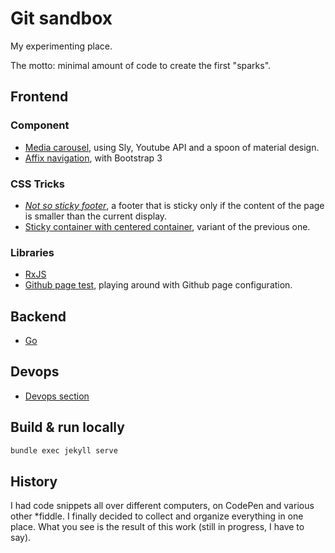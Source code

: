 # Git sandbox

My experimenting place.

The motto: minimal amount of code to create the first "sparks".

## Frontend

### Component

- [Media carousel](frontend/components/media-carousel.html), using Sly, Youtube API and a spoon of material design.
- [Affix navigation](frontend/components/affix-navigation.html), with Bootstrap 3
 
### CSS Tricks

- *[Not so sticky footer](frontend/css/sticky-footer-small-page.html)*, a footer that is sticky only if the content of the page is smaller than the current display.
- [Sticky container with centered container](frontend/css/sticky-footer-vertical-center-container.html), variant of the previous one.

### Libraries

- [RxJS](rxjs)
- [Github page test](test), playing around with Github page configuration.


## Backend

- [Go](backend/go)

## Devops

- [Devops section](devops)

## Build & run locally

```bash
bundle exec jekyll serve
```

## History

I had code snippets all over different computers, on CodePen and various other *fiddle. I finally decided to collect and
 organize everything in one place. What you see is the result of this work (still in progress, I have to say).
